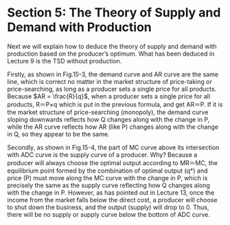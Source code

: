 # Section 5: The Theory of Supply and Demand with Production

Next we will explain how to deduce the theory of supply and demand with production based on the producer’s optimum. What has been deduced in Lecture 9 is the TSD without production.

Firstly, as shown in Fig.15-3, the demand curve and AR curve are the same line, which is correct no matter in the market structure of price-taking or price-searching, as long as a producer sets a single price for all products. Because $AR = \frac{R}{q}$, when a producer sets a single price for all products, R＝P×q which is put in the previous formula, and get AR＝P. If it is the market structure of price-searching (monopoly), the demand curve sloping downwards reflects how Q changes along with the change in P, while the AR curve reflects how AR (like P) changes along with the change in Q, so they appear to be the same.

Secondly, as shown in Fig.15-4, the part of MC curve above its intersection with ADC curve is the supply curve of a producer. Why? Because a producer will always choose the optimal output according to MR＝MC, the equilibrium point formed by the combination of optimal output (q\*) and price (P) must move along the MC curve with the change in P, which is precisely the same as the supply curve reflecting how Q changes along with the change in P. However, as has pointed out in Lecture 13, once the income from the market falls below the direct cost, a producer will choose to shut down the business, and the output (supply) will drop to 0. Thus, there will be no supply or supply curve below the bottom of ADC curve.

<script>
MathJax = {
  tex: {
    inlineMath: [['$', '$'], ['\\(', '\\)']]
  }
};
</script>
<script id="MathJax-script" async
  src="https://cdn.jsdelivr.net/npm/mathjax@3/es5/tex-chtml.js">
</script>